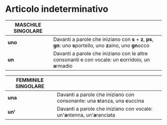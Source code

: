 # Articolo indeterminativo

|  MASCHILE SINGOLARE   |     |
| --- | --- |
|  **uno**   |  Davanti a parole che iniziano con **s** + **z**, **ps**, **gn**: uno **s**portello, uno **z**aino, uno **gn**occo   |
|   **un**  |   Davanti a parole che iniziano con le altre consonanti e con vocale: un **c**orridoio, un **a**rmadio  |

|  FEMMINILE SINGOLARE   |     |
| --- | --- |
|  **una**   |  Davanti a parole che iniziano con consonante: una **s**tanza, una **c**uccina   |
|   **un'**  |   Davanti a parole che iniziano con vocale: un'**a**ntenna, un'**a**ranciata  |